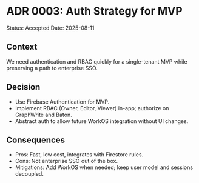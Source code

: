 # ADR 0003: Auth Strategy for MVP

Status: Accepted
Date: 2025-08-11

## Context
We need authentication and RBAC quickly for a single-tenant MVP while preserving a path to enterprise SSO.

## Decision
- Use Firebase Authentication for MVP.
- Implement RBAC (Owner, Editor, Viewer) in-app; authorize on GraphWrite and Baton.
- Abstract auth to allow future WorkOS integration without UI changes.

## Consequences
- Pros: Fast, low cost, integrates with Firestore rules.
- Cons: Not enterprise SSO out of the box.
- Mitigations: Add WorkOS when needed; keep user model and sessions decoupled.

